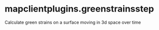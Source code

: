 # mapclientplugins.greenstrainsstep
Calculate green strains on a surface moving in 3d space over time
